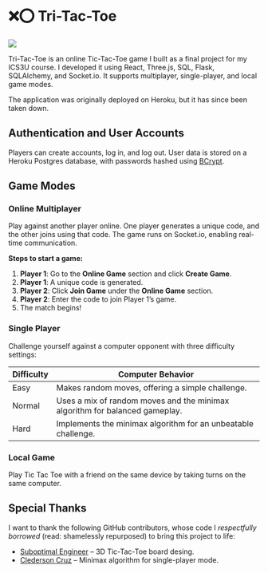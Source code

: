 # ❌⭕ Tri-Tac-Toe
![](./client/public/assets/gifs/single=player-preview.gif)

Tri-Tac-Toe is an online Tic-Tac-Toe game I built as a final project for my ICS3U course. I developed it using React, Three.js, SQL, Flask, SQLAlchemy, and Socket.io. It supports multiplayer, single-player, and local game modes.  

The application was originally deployed on Heroku, but it has since been taken down.  

## Authentication and User Accounts  

Players can create accounts, log in, and log out. User data is stored on a Heroku Postgres database, with passwords hashed using [BCrypt](https://pypi.org/project/bcrypt/authentication).  

## Game Modes  

### Online Multiplayer  

Play against another player online. One player generates a unique code, and the other joins using that code. The game runs on Socket.io, enabling real-time communication.  

**Steps to start a game:**  

1. **Player 1**: Go to the **Online Game** section and click **Create Game**.  
2. **Player 1**: A unique code is generated.  
3. **Player 2**: Click **Join Game** under the **Online Game** section.  
4. **Player 2**: Enter the code to join Player 1’s game.  
5. The match begins!  

### Single Player  

Challenge yourself against a computer opponent with three difficulty settings:  

| Difficulty | Computer Behavior                                                           |
|------------|-----------------------------------------------------------------------------|
| Easy       | Makes random moves, offering a simple challenge.                            |
| Normal     | Uses a mix of random moves and the minimax algorithm for balanced gameplay. |
| Hard       | Implements the minimax algorithm for an unbeatable challenge.               |

### Local Game  

Play Tic Tac Toe with a friend on the same device by taking turns on the same computer.  

## Special Thanks  

I want to thank the following GitHub contributors, whose code I *respectfully borrowed* (read: shamelessly repurposed) to bring this project to life:

- [Suboptimal Engineer](https://github.com/SuboptimalEng) – 3D Tic-Tac-Toe board desing.
- [Clederson Cruz](https://github.com/Cledersonbc) – Minimax algorithm for single-player mode.
